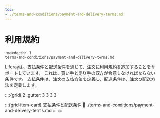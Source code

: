 ```yaml
---
toc:
- ./terms-and-conditions/payment-and-delivery-terms.md
---
```


# 利用規約

```{toctree}
:maxdepth: 1
terms-and-conditions/payment-and-delivery-terms.md
```

Liferayは、支払条件と配送条件を通じて、注文に利用規約を追加することをサポートしています。 これは、買い手と売り手の双方が合意しなければならない条件です。 支払条件は、注文の支払方法を定義し、配送条件は、注文の配送方法を定義します。

::::{grid} 2
:gutter: 3 3 3 3

:::{grid-item-card} 支払条件と配送条件
:link: ./terms-and-conditions/payment-and-delivery-terms.md
:::
::::
